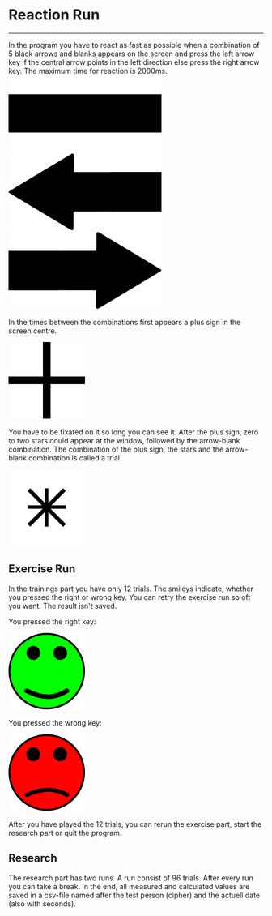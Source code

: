 # Reaction Run
***
In the program you have to react as fast as possible when a combination of 5 black arrows and blanks appears on the screen and press the left arrow key if the central arrow points in the left direction else press the right arrow key. The maximum time for reaction is 2000ms.
![bar](images/svg/bar.svg)
![left arrow](images/svg/arrow_left.svg)
![right arrow](images/svg/arrow_right.svg)

In the times between the combinations first appears a plus sign in the screen centre.

![plus sign](images/svg/plus.svg)

 You have to be fixated on it so long you can see it. After the plus sign, zero to two stars could appear at the window, followed by the arrow-blank combination. The combination of the plus sign, the stars and the arrow-blank combination is called a trial.
 
 ![start_sign](images/svg/star.svg)

## Exercise Run
In the trainings part you have only 12 trials. The smileys indicate, whether you pressed the right or wrong key. You can retry the exercise run so oft you want. The result isn't saved.

You pressed the right key:

![right](images/svg/right.svg)

You pressed the wrong key:

![wrong](images/svg/false.svg)

After you have played the 12 trials, you can rerun the exercise part, start the research part or quit the program.

## Research
The research part has two runs. A run consist of 96 trials. After every run you can take a break. In the end, all measured and calculated values are saved in a csv-file named after the test person (cipher) and the actuell date (also with seconds).
